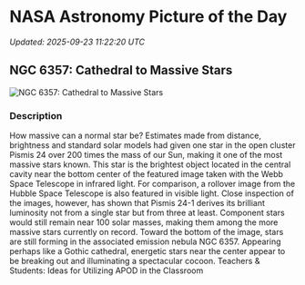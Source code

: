 # NASA Astronomy Picture of the Day

_Updated: 2025-09-23 11:22:20 UTC_

## NGC 6357: Cathedral to Massive Stars

![NGC 6357: Cathedral to Massive Stars](https://apod.nasa.gov/apod/image/2509/Ngc6357_Webb_960.jpg)

### Description

How massive can a normal star be?  Estimates made from distance, brightness and standard solar models had given one star in the open cluster Pismis 24 over  200 times the mass of our Sun, making it one of the most massive stars known.  This star is the brightest object located in the central cavity near the bottom center of the featured image taken with the Webb Space Telescope in infrared light.  For comparison, a rollover image from the Hubble Space Telescope  is also featured in visible light. Close inspection of the images,  however, has shown that Pismis 24-1 derives its brilliant luminosity not from a single star but from three at least.  Component stars would still remain near 100 solar masses, making them among the more massive stars currently on record.  Toward the bottom of the image, stars are still forming in the associated emission nebula NGC 6357. Appearing perhaps like a Gothic cathedral, energetic stars near the center appear to be breaking out and illuminating a spectacular cocoon.   Teachers & Students: Ideas for Utilizing APOD in the Classroom
